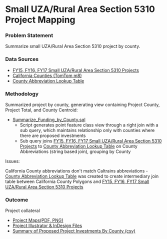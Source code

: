 # Small UZA/Rural Area Section 5310 Project Mapping 

### Problem Statement

Summarize small UZA/Rural Area Section 5310 project by county. 

### Data Sources

- [FY15, FY16, FY17 Small UZA/Rural Area Section 5310 Projects](https://github.com/MetropolitanTransportationCommission/Adhoc-Spatial-Analysis/blob/master/Small-UZA-Rural-Area-Section-5310-Projects/data/CTC_Draft_List_Small_UR_Projects.csv)
- [California Counties (TomTom m8)](https://mtcdrive.box.com/s/yoboeonzjvrzkqo3jb1z50ooibkbh2km)
- [County Abbreviation Lookup Table](https://github.com/MetropolitanTransportationCommission/Adhoc-Spatial-Analysis/blob/master/Small-UZA-Rural-Area-Section-5310-Projects/data/County_Abbrev_Lookup.csv)

### Methodology

Summarized project by county, generating view containing Project County, Project Total, and County Centroid:

- [Summarize_Funding_by_County.sql](https://github.com/MetropolitanTransportationCommission/Adhoc-Spatial-Analysis/blob/master/Small-UZA-Rural-Area-Section-5310-Projects/scripts/Summarize_Funding_by_County.sql)
	- Script generates point feature class view through a right join with a sub query, which maintains relationship only with counties where there are proposed investments  
	- Sub query joins [FY15, FY16, FY17 Small UZA/Rural Area Section 5310 Projects](https://github.com/MetropolitanTransportationCommission/Adhoc-Spatial-Analysis/blob/master/Small-UZA-Rural-Area-Section-5310-Projects/data/CTC_Draft_List_Small_UR_Projects.csv) to [County Abbreviation Lookup Table](https://github.com/MetropolitanTransportationCommission/Adhoc-Spatial-Analysis/blob/master/Small-UZA-Rural-Area-Section-5310-Projects/data/County_Abbrev_Lookup.csv) on County Abbreviations (string based join), grouping by County


Issues: 

California County abbreviations don't match Caltrains abbreviations - [County Abbreviation Lookup Table](https://github.com/MetropolitanTransportationCommission/Adhoc-Spatial-Analysis/blob/master/Small-UZA-Rural-Area-Section-5310-Projects/data/County_Abbrev_Lookup.csv) was created to create intermediary join table between California County Polygons and [FY15, FY16, FY17 Small UZA/Rural Area Section 5310 Projects](https://github.com/MetropolitanTransportationCommission/Adhoc-Spatial-Analysis/blob/master/Small-UZA-Rural-Area-Section-5310-Projects/data/CTC_Draft_List_Small_UR_Projects.csv) 

### Outcome 

Project collateral 

- [Project Maps(PDF, PNG)](https://mtcdrive.box.com/s/rl16u2xtqsrrgux4zooetnemuqv1ynf9)
- [Project Illustrator & InDesign Files](https://mtcdrive.box.com/s/a5457yumclbjumv8zd572mo0o1chio4e)
- [Summary of Proposed Project Investments By County (csv)](https://github.com/MetropolitanTransportationCommission/Adhoc-Spatial-Analysis/blob/master/Small-UZA-Rural-Area-Section-5310-Projects/data/Small_UR_Proj_County_Summary.csv)
